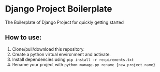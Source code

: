 # Django Project Boilerplate
The Boilerplate of Django Project for quickly getting started


## How to use:
1. Clone/pull/download this repository.
2. Create a python virtual environment and activate.
3. Install dependencies using `pip install -r requirements.txt`
3. Rename your project with `python manage.py rename {new_project_name}`
